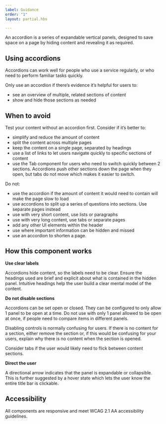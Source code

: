 ```yaml
---
label: Guidance
order: "1"
layout: partial.hbs

---
```

An accordion is a series of expandable vertical panels, designed to save space on a page by hiding content and revealing it as required.

## Using accordions

Accordions can work well for people who use a service regularly, or who need to perform familiar tasks quickly.

Only use an accordion if there’s evidence it’s helpful for users to:

* see an overview of multiple, related sections of content
* show and hide those sections as needed

## When to avoid

Test your content without an accordion first. Consider if it’s better to:

* simplify and reduce the amount of content
* split the content across multiple pages
* keep the content on a single page, separated by headings
* use a list of links to let users navigate quickly to specific sections of content
* use the Tab component for users who need to switch quickly between 2 sections. Accordions push other sections down the page when they open, but tabs do not move which makes it easier to switch.

Do not:

* use the accordion if the amount of content it would need to contain will make the page slow to load
* use accordions to split up a series of questions into sections. Use separate pages instead
* use with very short content, use lists or paragraphs
* use with very long content, use tabs or separate pages
* add any other UI elements within the header
* use where important information can be hidden and missed
* use an accordion to shorten a page.

## How this component works

**Use clear labels**

Accordions hide content, so the labels need to be clear. Ensure the headings used are brief and explicit about what is contained in the hidden panel. Intuitive headings help the user build a clear mental model of the content.

**Do not disable sections**

Accordions can be set open or closed. They can be configured to only allow 1 panel to be open at a time. Do not use with only 1 panel allowed to be open at once, if people need to compare items in different panels.

Disabling controls is normally confusing for users. If there is no content for a section, either remove the section or, if this would be confusing for your users, explain why there is no content when the section is opened.

Consider tabs if the user would likely need to flick between content sections.

**Direct the user**

A directional arrow indicates that the panel is expandable or collapsible. This is further suggested by a hover state which lets the user know the entire title bar is clickable.

## Accessibility

All components are responsive and meet WCAG 2.1 AA accessibility guidelines.